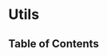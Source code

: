 <script lang="ts">
  import { buildTableOfContent, buildPage } from './../scripts/build';
  import { ProjectReflection, ReflectionKind, DeclarationReflection } from 'typedoc-web';
  export default {
    name: 'Utils',
    data() {
      return {
        tableOfContent: [],
        pageContent: {},
      };
    },
    async created() {
      const project = (await import(/* @vite-ignore */ './../build/typedoc-ast.json').then(
        module => module.default,
      )) as ProjectReflection;
  //     const pr = new ProjectReflection('sanya');
  // const dc = new DeclarationReflection('sanya2', ReflectionKind.Class, pr);
  // dc.children = []

  // pr.registerReflection(dc);
  // console.log(pr.children);

  this.tableOfContent = await buildTableOfContent(project, 'Utils');
  this.pageContent = await buildPage(project, 'Utils', this.tableOfContent);

    }
  };
</script>

# Utils

## Table of Contents

<TableOfContentComponent :tocData="tableOfContent" />

<PageContentComponent :page="pageContent" />
